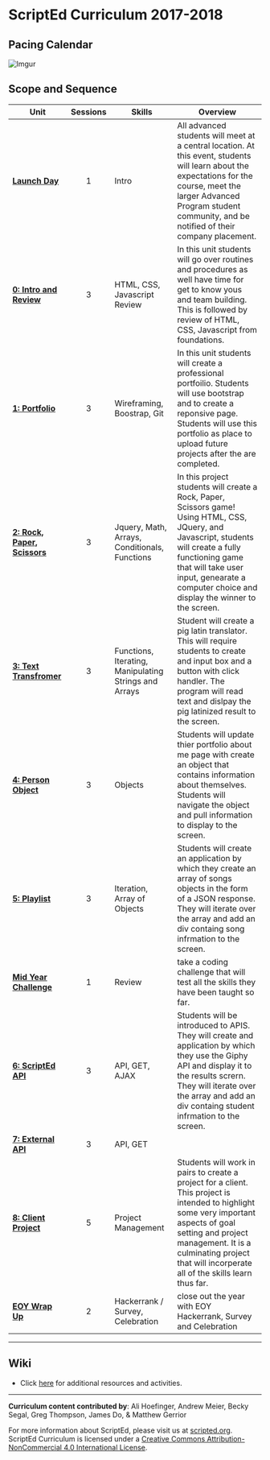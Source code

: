 # ScriptEd Curriculum 2017-2018

## Pacing Calendar
![Imgur](http://i.imgur.com/8LibL1t.png)

## Scope and Sequence

| Unit  | Sessions | Skills | Overview|
|-------|:-------:|------|------|
| [**Launch Day**](units/launch) | 1  | Intro | All advanced students will meet at a central location. At this event, students will learn about the expectations for the course, meet the larger Advanced Program student community, and be notified of their company placement.|
| [**0: Intro and Review**](units/unit0)| 3 | HTML, CSS, Javascript Review | In this unit students will go over routines and procedures as well have time for get to know yous and team building. This is followed by review of HTML, CSS, Javascript from foundations. |
| [**1: Portfolio**](units/unit1) | 3 | Wireframing, Boostrap, Git  | In this unit students will create a professional portfoilio. Students will use bootstrap and to create a reponsive page. Students will use this portfolio as place to upload future projects after the are completed. |
| [**2: Rock, Paper, Scissors**](units/unit2) | 3 | Jquery, Math, Arrays, Conditionals, Functions |In this project students will create a Rock, Paper, Scissors game! Using HTML, CSS, JQuery, and Javascript, students will create a fully functioning game that will take user input, genearate a computer choice and display the winner to the screen.|
| [**3: Text Transfromer**](units/unit3) | 3 | Functions, Iterating, Manipulating Strings and Arrays| Student will create a pig latin translator. This will require students to create and input box and a button with click handler. The program will read text and dislpay the pig latinized result to the screen. |
| [**4: Person Object**](units/unit4) | 3 | Objects | Students will update thier portfolio about me page with create an object that contains information about themselves. Students will navigate the object and pull information to display to the screen.   |
| [**5: Playlist**](units/unit5) | 3 | Iteration, Array of Objects | Students will create an application by which they create an array of songs objects in the form of a JSON response. They will iterate over the array and add an div containg song infrmation to the screen.|
| [**Mid Year Challenge**](units/midYearChallenge) | 1 | Review | take a coding challenge that will test all the skills they have been taught so far.|
| [**6: ScriptEd  API**](units/unit6) | 3 | API, GET, AJAX  | Students will be introduced to APIS. They will create and application by which they use the Giphy API and display it to the results scrern. They will iterate over the array and add an div containg student infrmation to the screen.  |
| [**7: External API**](units/unit7)| 3 | API, GET  | |
| [**8: Client Project**](units/unit8) | 5 | Project Management | Students will work in pairs to create a project for a client. This project is intended to highlight some very important aspects of goal setting and project management. It is a culminating project that will incorperate all of the skills learn thus far. |
| [**EOY Wrap Up**](units/midYearChallenge) | 2 | Hackerrank / Survey, Celebration | close out the year with EOY Hackerrank, Survey and Celebration|

----
## Wiki

* Click [here](https://github.com/ScriptEdcurriculum/curriculum17-18/wiki/2:-Advanced) for additional resources and activities.

----
**Curriculum content contributed by**: Ali Hoefinger, Andrew Meier, Becky Segal, Greg Thompson, James Do, & Matthew Gerrior

For more information about ScriptEd, please visit us at [scripted.org](https://www.scripted.org). 
<br>
ScriptEd Curriculum is licensed under a <a rel="license" href="http://creativecommons.org/licenses/by-nc/4.0/">Creative Commons Attribution-NonCommercial 4.0 International License</a>. 
